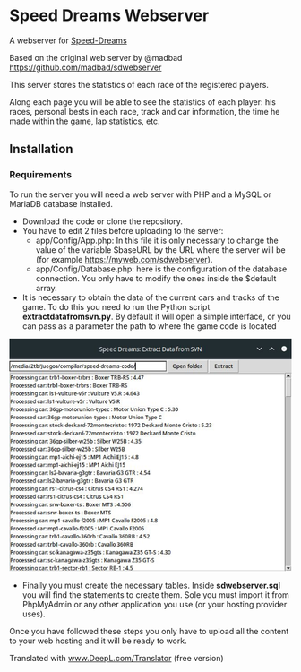 # Speed Dreams Webserver

A webserver for [Speed-Dreams](https://speed-dreams.net)

Based on the original web server by @madbad https://github.com/madbad/sdwebserver

This server stores the statistics of each race of the registered players. 

Along each page you will be able to see the statistics of each player: his races, personal bests in each race, track and car information, the time he made within the game, lap statistics, etc.

## Installation

### Requirements
To run the server you will need a web server with PHP and a MySQL or MariaDB database installed.

* Download the code or clone the repository.
* You have to edit 2 files before uploading to the server:
  * app/Config/App.php: In this file it is only necessary to change the value of the variable $baseURL by the URL where the server will be (for example https://myweb.com/sdwebserver).
  * app/Config/Database.php: here is the configuration of the database connection. You only have to modify the ones inside the $default array.
* It is necessary to obtain the data of the current cars and tracks of the game. To do this you need to run the Python script **extractdatafromsvn.py**. By default it will open a simple interface, or you can pass as a parameter the path to where the game code is located

![extractdatafromsvn screenshot](extractdatafromsvn.jpg)

* Finally you must create the necessary tables. Inside **sdwebserver.sql** you will find the statements to create them. Sole you must import it from PhpMyAdmin or any other application you use (or your hosting provider uses).

Once you have followed these steps you only have to upload all the content to your web hosting and it will be ready to work.

Translated with www.DeepL.com/Translator (free version)